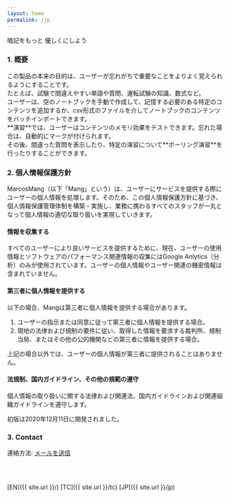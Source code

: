 ```yaml
---
layout: home
permalink: /jp
---
```


暗記をもっと 優しくにしよう

<!--#### 快速索引

- <a href="#summary">概要</a>
- <a href="#guide">使用教程</a>
- <a href="#privacy">隐私政策</a>
- <a href="#contact">联系我们</a>
- <a href="#notice">通知</a>-->

<h3 id="summary">1. 概要
</h3>
この製品の本来の目的は、ユーザーが忘れがちで重要なことをよりよく覚えられるようにすることです。<br>
たとえば、試験で間違えやすい単語や質問、運転試験の知識、数式など。 <br>
ユーザーは、空のノートブックを手動で作成して、記憶する必要のある特定のコンテンツを追加するか、csv形式のファイルを介してノートブックのコンテンツをバッチインポートできます。 <br>
**演習**では、ユーザーはコンテンツのメモリ効果をテストできます。忘れた場合は、自動的にマークが付けられます。 <br>
その後、間違った質問を表示したり、特定の演習について**ポーリング演習**を行ったりすることができます。

<!--
<h3 id="guide">使用教程
</h3>

#### 1. 笔记本的创建和配置

1. 通过本地CSV文件导入
2. 
#### 2. 练习开始
-->

<h3 id="privacy">2. 個人情報保護方針
</h3>

MarcosMang（以下「Mang」という）は、ユーザーにサービスを提供する際にユーザーの個人情報を処理します。そのため、この個人情報保護方針に基づき、個人情報保護管理体制を構築・実施し、業務に携わるすべてのスタッフが一丸となって個人情報の適切な取り扱いを実現していきます。

#### 情報を収集する
すべてのユーザーにより良いサービスを提供するために、現在、ユーザーの使用情報とソフトウェアのパフォーマンス関連情報の収集にはGoogle Anlytics（分析）のみが使用されています。ユーザーの個人情報やユーザー関連の機密情報は含まれていません。

#### 第三者に個人情報を提供する
以下の場合、Mangは第三者に個人情報を提供する場合があります。

1. ユーザーの指示または同意に従って第三者に個人情報を提供する場合。
2. 現地の法律および規制の要件に従い、取得した情報を要求する裁判所、規制当局、またはその他の公的機関などの第三者に情報を提供する場合。

上記の場合以外では、ユーザーの個人情報が第三者に提供されることはありません。

#### 法規制、国内ガイドライン、その他の規範の遵守
個人情報の取り扱いに関する法律および関連法、国内ガイドラインおよび関連組織ガイドラインを遵守します。

初版は2020年12月11日に開発されました。

<h3 id="contact">3. Contact
</h3>

連絡方法: <a href="mailto:lingfengmarskey@gmail.com?subject=WordsIn アドバイザリー">メールを送信</a>

<br>
<br>

[EN]({{ site.url }}/)
[TC]({{ site.url }}/tc)
[JP]({{ site.url }}/jp)

<!--<h3 id="notice">4. 通知
</h3>
-->
<!--<h5 id="qa">常见问题</h5>
>  csv文件的格式要求?
> > 文件格式要求如下
-->
